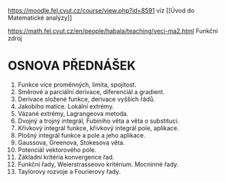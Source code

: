 https://moodle.fel.cvut.cz/course/view.php?id=8591
viz [[Úvod do Matematické analýzy]]

https://math.fel.cvut.cz/en/people/habala/teaching/veci-ma2.html
Funkční zdroj


# OSNOVA PŘEDNÁŠEK
1. Funkce více proměnných, limita, spojitost.
2. Směrové a parciální derivace, diferenciál a gradient.
3. Derivace složené funkce, derivace vyšších řádů.
4. Jakobiho matice. Lokální extrémy.
5. Vázané extrémy, Lagrangeova metoda.
6. Dvojný a trojný integrál, Fubiniho věta a věta o substituci.
7. Křivkový integrál funkce, křivkový integrál pole, aplikace.
8. Plošný integrál funkce a pole a jeho aplikace.
9. Gaussova, Greenova, Stokesova věta.
10. Potenciál vektorového pole.
11. Základní kritéria konvergence řad.
12. Funkční řady, Weierstrasseovo kritérium. Mocninné řady.
13. Taylorovy rozvoje a Fourierovy řady.